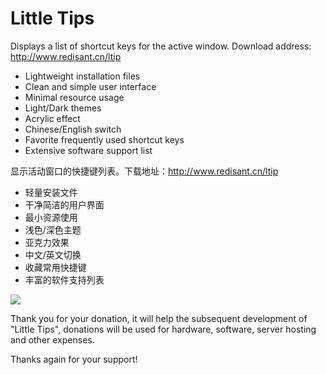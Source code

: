 # Little Tips

Displays a list of shortcut keys for the active window. Download address: http://www.redisant.cn/ltip


- Lightweight installation files
- Clean and simple user interface
- Minimal resource usage
- Light/Dark themes
- Acrylic effect
- Chinese/English switch
- Favorite frequently used shortcut keys
- Extensive software support list

显示活动窗口的快捷键列表。下载地址：http://www.redisant.cn/ltip


- 轻量安装文件
- 干净简洁的用户界面
- 最小资源使用
- 浅色/深色主题
- 亚克力效果
- 中文/英文切换
- 收藏常用快捷键
- 丰富的软件支持列表

![](./image1.png)

Thank you for your donation, it will help the subsequent development of "Little Tips", donations will be used for hardware, software, server hosting and other expenses.

Thanks again for your support!
